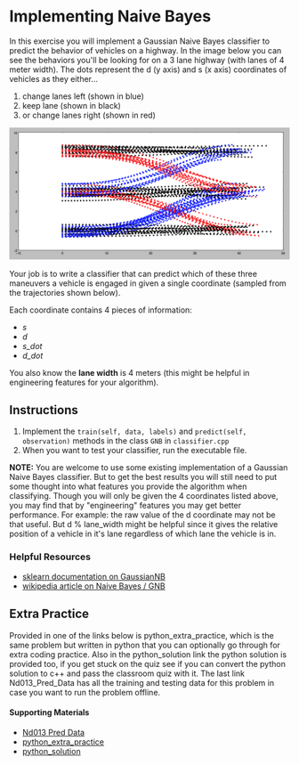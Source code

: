 # Implementing Naive Bayes

In this exercise you will implement a Gaussian Naive Bayes classifier to predict the behavior of vehicles on a highway. In the image below you can see the behaviors you'll be looking for on a 3 lane highway (with lanes of 4 meter width). The dots represent the d (y axis) and s (x axis) coordinates of vehicles as they either...

1. change lanes left (shown in blue)
2. keep lane (shown in black)
3. or change lanes right (shown in red)

![](./naive-bayes.png)

Your job is to write a classifier that can predict which of these three maneuvers a vehicle is engaged in given a single coordinate (sampled from the trajectories shown below).

Each coordinate contains 4 pieces of information:
* _s_
* _d_
* _s_dot_
* _d_dot_

You also know the **lane width** is 4 meters (this might be helpful in engineering features for your algorithm).

## Instructions

1. Implement the `train(self, data, labels)` and `predict(self, observation)` methods in the class `GNB` in `classifier.cpp`
2. When you want to test your classifier, run the executable file.

**NOTE:** 
You are welcome to use some existing implementation of a Gaussian Naive Bayes classifier. 
But to get the best results you will still need to put some thought into what features you provide the algorithm when classifying. Though you will only be given the 4 coordinates listed above, you may find that by "engineering" features you may get better performance. For example: the raw value of the d coordinate may not be that useful. But d % lane_width might be helpful since it gives the relative position of a vehicle in it's lane regardless of which lane the vehicle is in.

### Helpful Resources

* [sklearn documentation on GaussianNB](http://scikit-learn.org/stable/modules/naive_bayes.html#gaussian-naive-bayes)
* [wikipedia article on Naive Bayes / GNB](https://en.wikipedia.org/wiki/Naive_Bayes_classifier#Gaussian_naive_Bayes)

## Extra Practice

Provided in one of the links below is python_extra_practice, which is the same problem but written in python that you can optionally go through for extra coding practice. Also in the python_solution link the python solution is provided too, if you get stuck on the quiz see if you can convert the python solution to c++ and pass the classroom quiz with it. The last link Nd013_Pred_Data has all the training and testing data for this problem in case you want to run the problem offline.

#### Supporting Materials
* [Nd013 Pred Data](./nd013-pred-data.zip)
* [python_extra_practice](./predictionexercise.zip)
* [python_solution](./predicition-solution.zip)